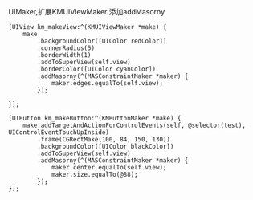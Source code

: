UIMaker,扩展KMUIViewMaker 添加addMasorny

    [UIView km_makeView:^(KMUIViewMaker *make) {
        make
            .backgroundColor([UIColor redColor])
            .cornerRadius(5)
            .borderWidth(1)
            .addToSuperView(self.view)
            .borderColor([UIColor cyanColor])
            .addMasorny(^(MASConstraintMaker *maker) {
                maker.edges.equalTo(self.view);
            });

    }];

	[UIButton km_makeButton:^(KMButtonMaker *make) {
		make.addTargetAndActionForControlEvents(self, @selector(test), UIControlEventTouchUpInside)
			.frame(CGRectMake(100, 84, 150, 130))
			.backgroundColor([UIColor blackColor])
			.addToSuperView(self.view)
			.addMasorny(^(MASConstraintMaker *maker) {
				maker.center.equalTo(self.view);
				maker.size.equalTo(@88);
			});
	}];

